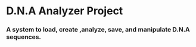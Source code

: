 # D.N.A Analyzer Project

### A system to load, create ,analyze, save, and manipulate D.N.A sequences.
